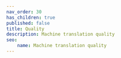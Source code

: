 ```yaml
---
nav_order: 30
has_children: true
published: false
title: Quality
description: Machine translation quality
seo:
    name: Machine translation quality
---
```

